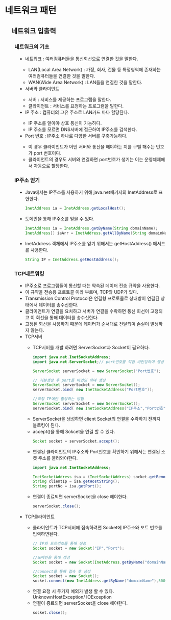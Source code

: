 # 네트워크 패턴
<div style="margin-left: 20px;">
<h2> 네트워크 입출력</h2>

<div style="margin-left: 10px;">
<h3> 네트워크의 기초</h3>
<div style="margin-left: 10px;">
<ul>
<li> 네트워크 : 여러컴퓨터들을 통신회선으로 연결한 것을 말한다.</li>
<ul style="padding-left: 10px">
<li> LAN(Local Area Network) : 가정, 회사, 건물 등 특정영역에 존재하는 여러컴퓨터들을 연결한 것을 말한다.</li>
<li> WAN(Wide Area Network) : LAN들을 연결한 것을 말한다.</li>
</ul>
<li> 서버와 클라이언트 </li>
<ul style="padding-left: 10px">
<li> 서버 : 서비스를 제공하는 프로그램을 말한다.</li>
<li> 클라이언트 : 서비스를 요청하는 프로그램을 말한다.</li>
</ul>
<li> IP 주소 : 컴퓨터의 고유 주소로 LAN카드 마다 할당된다.</li>
<ul style="padding-left: 10px">
<li> IP 주소를 알아야 상호 통신이 가능하다.</li>
<li> IP 주소를 모르면 DNS서버에 접근하여 IP주소를 검색한다.</li>
</ul>
<li>Port 번호 : IP주소 하나로 다양한 서버를 구축가능하다.</li>
<ul style="padding-left: 10px">
<li> 이 경우 클라이언트가 어떤 서버와 통신을 해야하는 지를 구별 해주는 번호가 port 번호이다.</li>
<li> 클라이언트의 경우도 서버와 연결하면 port번호가 생기는 이는 운영체제에서 자동으로 할당한다.</li>
</ul>
</ul>
</div>

<h3> IP주소 얻기</h3>
<div style="margin-left: 10px;">
<ul>
<li> Java에서는 IP주소를 사용하기 위해 java.net패키지의 InetAddress로 표현한다.</li>

```java
InetAddress ia = InetAddress.getLocalHost();
```
<li> 도메인을 통해 IP주소를 얻을 수 있다. </li>

```java
InetAddress ia = InetAddress.getByName(String domainName);
InetAddress[] iaArr = InetAddress.getAllByName(String domainName);
```

<li> InetAddress 객체에서 IP주소를 얻기 위해서는 getHostAddress() 메서드를 사용한다. </li>

```java
String IP = InetAddress.getHostAddress();
```
</ul>
</div>

<h3> TCP네트워킹</h3>
<div style="margin-left: 10px;">
<ul>
<li> IP주소로 프로그램들이 통신할 때는 약속된 데이터 전송 규약을 사용한다.</li>
<li> 이 규약을 전송용 프로토콜 이라 부르며, TCP와 UDP가 있다.</li>
<li> Transmission Control Protocol은 연결형 프로토콜로 상대방이 연결된 상태에서 데이터를 송수신한다.</li>
<li> 클라이언트가 연결을 요처하고 서버가 연결을 수락하면 통신 회선이 고정되고 이 회선을 통해 데이터를 송수신한다.</li>
<li> 고정된 회선을 사용하기 때문에 데이터가 순서대로 전달되며 손실이 발생하지 않는다.</li>
<li> TCP서버</li>
<ul>
<li> TCP서버를 개발 하려면 ServerSocket과 Socket이 필요하다. </li>

```java
import java.net.InetSocketAddress;
import java.net.ServerSocket;// port번호를 직접 바인딩하여 생성

ServerSocket serverSocket = new ServerSocket("Port번호");

// 기본생성 후 port를 바인딩 하여 생성
ServerSocket serverSocket = new ServerSocket();
serverSocket.bind( new InetSocketAddress("Port번호"));

//특정 IP에만 할당하는 방법
ServerSocket serverSocket = new ServerSocket();
serverSocket.bind( new InetSocketAddress("IP주소","Port번호"));
```
<li> ServerSocket을 생성하면 client Socket의 연결을 수락하기 전까지 블로킹이 된다.</li>
<li> accept()을 통해 Sokcet을 연결 할 수 있다.</li>

```java 
Socket socket = serverSocket.accept();
```
<li> 연결된 클라이언트의 IP주소와 Port번호를 확인하기 위해서는 연결된 소켓 주소를 불러와야한다.</li>

```java 
import java.net.InetSocketAddress;

InetSocketAddress isa = (InetSocketAddress) socket.getRemotSocketAddress();
String clientIp = isa.getHostString();
String portNo = isa.getPort();
```
<li> 연결이 종료되면 serverSocket을 close 해야한다.</li>

```java
serverSocket.close();
```
</ul>
<li> TCP클라이언트</li>
<ul>
<li> 클라이언트가 TCP서버에 접속하려면 Socket에 IP주소와 포트 번호를 입력하면된다. </li>

```java
// IP와 포트번호를 통해 생성
Socket socket = new Socket("IP","Port");

//도메인을 통해 생성
Socket socket = new Socket(InetAddress.getByName("domainName"),50001);

//connect를 통해 접속 후 생성
Socket socket = new Socket();
socket.connect(new InetAddress.getByName("domainName"),50001);

```
<li> 연결 요청 시 두가지 예외가 발생 할 수 있다. UnknownHostException/ IOException</li>

<li> 연결이 종료되면 serverSocket을 close 해야한다.</li>

```java
socket.close(); 
```
</ul>
</ul>
</div>

</div>
</div>
